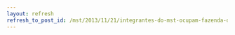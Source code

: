 ```yaml
---
layout: refresh
refresh_to_post_id: /mst/2013/11/21/integrantes-do-mst-ocupam-fazenda-da-maconha-em-canarana-na-bahia
---
```


